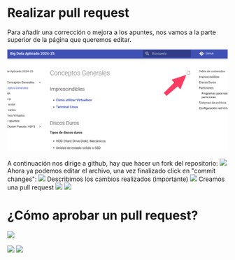 # Realizar pull request

Para añadir una corrección o mejora a los apuntes, nos vamos a la parte superior de la página que queremos editar.

![](<./images/apunteseditar1.png>)


A continuación nos dirige a github, hay que hacer un fork del repositorio:
![](<./images/apunteseditar2.png>)
Ahora ya podemos editar el archivo, una vez finalizado click en "commit changes":
![](<./images/apunteseditar3.png>)
Describimos los cambios realizados (importante)
![](<./images/apunteseditar4.png>)
Creamos una pull request
![](<./images/apunteseditar5.png>)
![](<./images/apunteseditar6.png>)


# ¿Cómo aprobar un pull request?
![](<./images/apunteseditar_pull0.png>)

![](<./images/apunteseditar_pull1.png>)
![](<./images/apunteseditar_pull2.png>)